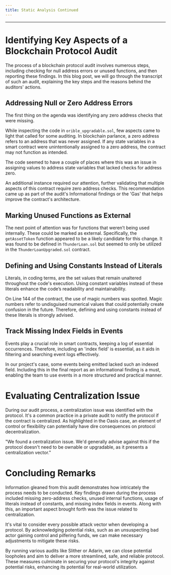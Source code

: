 ```yaml
---
title: Static Analysis Continued
---
```




---

# Identifying Key Aspects of a Blockchain Protocol Audit

The process of a blockchain protocol audit involves numerous steps, including checking for null address errors or unused functions, and then reporting these findings. In this blog post, we will go through the transcript of such an audit, explaining the key steps and the reasons behind the auditors' actions.

## Addressing Null or Zero Address Errors

The first thing on the agenda was identifying any zero address checks that were missing.

While inspecting the code in `orible_upgradable.sol`, few aspects came to light that called for some auditing. In blockchain parlance, a zero address refers to an address that was never assigned. If any state variables in a smart contract were unintentionally assigned to a zero address, the contract may not function as intended.

The code seemed to have a couple of places where this was an issue in assigning values to address state variables that lacked checks for address zero.

An additional instance required our attention, further validating that multiple aspects of this contract require zero address checks. This recommendation came up as part of the audit's Informational findings or the 'Gas' that helps improve the contract's architecture.

## Marking Unused Functions as External

The next point of attention was for functions that weren’t being used internally. These could be marked as external. Specifically, the `getAssetToken` function appeared to be a likely candidate for this change. It was found to be defined in `ThunderLoan.sol` but seemed to only be utilized in the `ThunderLoanUpgraded.sol` contract.

## Defining and Using Constants Instead of Literals

Literals, in coding terms, are the set values that remain unaltered throughout the code's execution. Using constant variables instead of these literals enhance the code’s readability and maintainability.

On Line 144 of the contract, the use of magic numbers was spotted. Magic numbers refer to undisguised numerical values that could potentially create confusion in the future. Therefore, defining and using constants instead of these literals is strongly advised.

## Track Missing Index Fields in Events

Events play a crucial role in smart contracts, keeping a log of essential occurrences. Therefore, including an 'index field' is essential, as it aids in filtering and searching event logs effectively.

In our project's case, some events being emitted lacked such an indexed field. Including this in the final report as an informational finding is a must, enabling the team to use events in a more structured and practical manner.

# Evaluating Centralization Issue

During our audit process, a centralization issue was identified with the protocol. It's a common practice in a private audit to notify the protocol if the contract is centralized. As highlighted in the Oasis case, an element of control or flexibility can potentially have dire consequences on protocol decentralization.

"We found a centralization issue. We'd generally advise against this if the protocol doesn't need to be ownable or upgradable, as it presents a centralization vector."

# Concluding Remarks

Information gleaned from this audit demonstrates how intricately the process needs to be conducted. Key findings drawn during the process included missing zero-address checks, unused internal functions, usage of literals instead of constants, and missing index fields in events. Along with this, an important aspect brought forth was the issue related to centralization.

It's vital to consider every possible attack vector when developing a protocol. By acknowledging potential risks, such as an unsuspecting bad actor gaining control and pilfering funds, we can make necessary adjustments to mitigate these risks.

By running various audits like Slither or Adarin, we can close potential loopholes and aim to deliver a more streamlined, safe, and reliable protocol. These measures culminate in securing your protocol's integrity against potential risks, enhancing its potential for real-world utilization.
